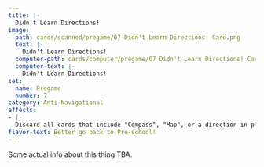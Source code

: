 ```yaml
---
title: |-
  Didn't Learn Directions!
image: 
  path: cards/scanned/pregame/07 Didn't Learn Directions! Card.png
  text: |-
    Didn't Learn Directions!
  computer-path: cards/computer/pregame/07 Didn't Learn Directions! Card.png
  computer-text: |-
    Didn't Learn Directions!
set:
  name: Pregame
  number: 7
category: Anti-Navigational
effects: 
- |-
  Discard all cards that include "Compass", "Map", or a direction in play.
flavor-text: Better go back to Pre-school!
---
```

Some actual info about this thing TBA.
